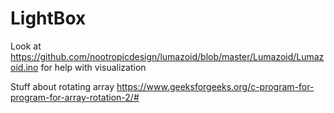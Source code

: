# LightBox

Look at https://github.com/nootropicdesign/lumazoid/blob/master/Lumazoid/Lumazoid.ino for help with visualization

Stuff about rotating array
https://www.geeksforgeeks.org/c-program-for-program-for-array-rotation-2/#